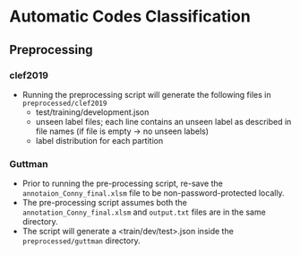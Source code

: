 # Automatic Codes Classification

## Preprocessing

### clef2019
- Running the preprocessing script will generate the following files in ``preprocessed/clef2019`` 
    - test/training/development.json
    - unseen label files; each line contains an unseen label as described in file names 
      (if file is empty -> no unseen labels)
    - label distribution for each partition

### Guttman

- Prior to running the pre-processing script, re-save the ``annotaion_Conny_final.xlsm``
file to be non-password-protected locally.  
- The pre-processing script assumes both the ``annotation_Conny_final.xlsm`` and ``output.txt`` files are
in the same directory.
- The script will generate a <train/dev/test>.json
inside the ``preprocessed/guttman`` directory.
